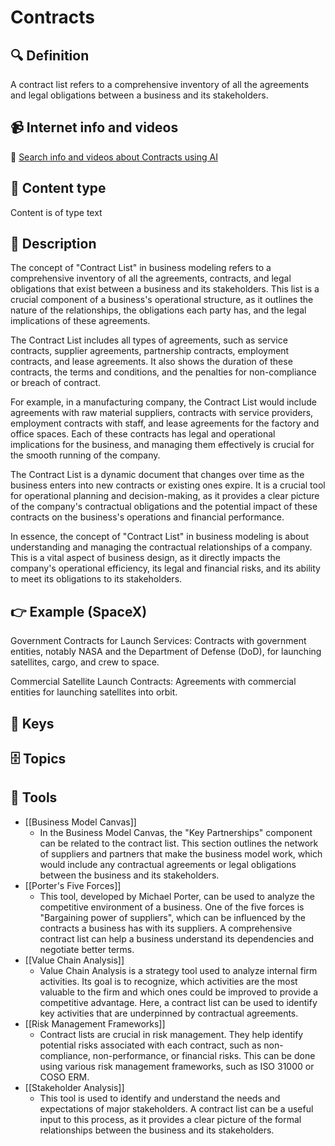 
# Contracts


## 🔍 Definition
A contract list refers to a comprehensive inventory of all the agreements and legal obligations between a business and its stakeholders.


## 📹 Internet info and videos
🤖 [Search info and videos about Contracts using AI](https://www.perplexity.ai/search?q=videos+about+Contracts:+
)

## 📰 Content type 
Content is of type text

## 📖 Description
The concept of "Contract List" in business modeling refers to a comprehensive inventory of all the agreements, contracts, and legal obligations that exist between a business and its stakeholders. This list is a crucial component of a business's operational structure, as it outlines the nature of the relationships, the obligations each party has, and the legal implications of these agreements.

The Contract List includes all types of agreements, such as service contracts, supplier agreements, partnership contracts, employment contracts, and lease agreements. It also shows the duration of these contracts, the terms and conditions, and the penalties for non-compliance or breach of contract.

For example, in a manufacturing company, the Contract List would include agreements with raw material suppliers, contracts with service providers, employment contracts with staff, and lease agreements for the factory and office spaces. Each of these contracts has legal and operational implications for the business, and managing them effectively is crucial for the smooth running of the company.

The Contract List is a dynamic document that changes over time as the business enters into new contracts or existing ones expire. It is a crucial tool for operational planning and decision-making, as it provides a clear picture of the company's contractual obligations and the potential impact of these contracts on the business's operations and financial performance.

In essence, the concept of "Contract List" in business modeling is about understanding and managing the contractual relationships of a company. This is a vital aspect of business design, as it directly impacts the company's operational efficiency, its legal and financial risks, and its ability to meet its obligations to its stakeholders.

## 👉 Example (SpaceX)

Government Contracts for Launch Services: Contracts with government entities, notably NASA and the Department of Defense (DoD), for launching satellites, cargo, and crew to space.

Commercial Satellite Launch Contracts: Agreements with commercial entities for launching satellites into orbit.

## 🔑 Keys



## 🗄️ Topics


## 🧰 Tools
- [[Business Model Canvas]]
  - In the Business Model Canvas, the "Key Partnerships" component can be related to the contract list. This section outlines the network of suppliers and partners that make the business model work, which would include any contractual agreements or legal obligations between the business and its stakeholders.
- [[Porter's Five Forces]]
  - This tool, developed by Michael Porter, can be used to analyze the competitive environment of a business. One of the five forces is "Bargaining power of suppliers", which can be influenced by the contracts a business has with its suppliers. A comprehensive contract list can help a business understand its dependencies and negotiate better terms.
- [[Value Chain Analysis]]
  - Value Chain Analysis is a strategy tool used to analyze internal firm activities. Its goal is to recognize, which activities are the most valuable to the firm and which ones could be improved to provide a competitive advantage. Here, a contract list can be used to identify key activities that are underpinned by contractual agreements.
- [[Risk Management Frameworks]]
  - Contract lists are crucial in risk management. They help identify potential risks associated with each contract, such as non-compliance, non-performance, or financial risks. This can be done using various risk management frameworks, such as ISO 31000 or COSO ERM.
- [[Stakeholder Analysis]]
  - This tool is used to identify and understand the needs and expectations of major stakeholders. A contract list can be a useful input to this process, as it provides a clear picture of the formal relationships between the business and its stakeholders.
